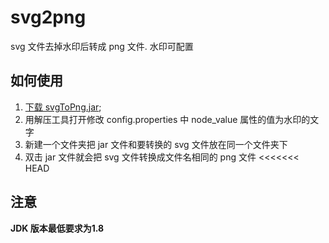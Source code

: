 # svg2png

svg 文件去掉水印后转成 png 文件. 水印可配置

## 如何使用

1. [下载 svgToPng.jar](https://github.com/yupengj/svg2png/blob/master/svgToPng%20.jar?raw=true);
2. 用解压工具打开修改 config.properties 中 node_value 属性的值为水印的文字
3. 新建一个文件夹把 jar 文件和要转换的 svg 文件放在同一个文件夹下
4. 双击 jar 文件就会把 svg 文件转换成文件名相同的 png 文件
<<<<<<< HEAD

## 注意

**JDK 版本最低要求为1.8**
